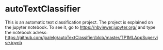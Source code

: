 # autoTextClassifier


This is an automatic text classification project. The project is explained on the jupyter notebook. To see it, go to https://nbviewer.jupyter.org/ and type the notebook adress: https://github.com/joalelg/autoTextClassifier/blob/master/TP1MLAppSupervise.ipynb

